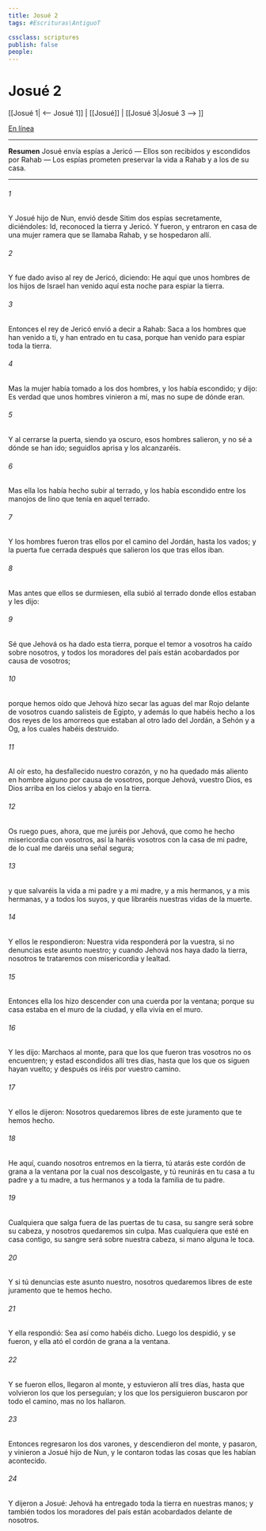 ```yaml
---
title: Josué 2
tags: #Escrituras\AntiguoT

cssclass: scriptures
publish: false
people:
---
```


# Josué 2
[[Josué 1| <-- Josué 1]] | [[Josué]] | [[Josué 3|Josué 3 --> ]]

[En línea](https://churchofjesuschrist.org/study/scriptures/ot/josh/2?lang=spa)

---
__Resumen__
Josué envía espías a Jericó — Ellos son recibidos y escondidos por Rahab — Los espías prometen preservar la vida a Rahab y a los de su casa.

---
###### 1 
Y Josué hijo de Nun, envió desde Sitim dos espías secretamente, diciéndoles: Id, reconoced la tierra y Jericó. Y fueron, y entraron en casa de una mujer ramera que se llamaba Rahab, y se hospedaron allí.

###### 2 
Y fue dado aviso al rey de Jericó, diciendo: He aquí que unos hombres de los hijos de Israel han venido aquí esta noche para espiar la tierra.

###### 3 
Entonces el rey de Jericó envió a decir a Rahab: Saca a los hombres que han venido a ti, y han entrado en tu casa, porque han venido para espiar toda la tierra.

###### 4 
Mas la mujer había tomado a los dos hombres, y los había escondido; y dijo: Es verdad que unos hombres vinieron a mí, mas no supe de dónde eran.

###### 5 
Y al cerrarse la puerta, siendo ya oscuro, esos hombres salieron, y no sé a dónde se han ido; seguidlos aprisa y los alcanzaréis.

###### 6 
Mas ella los había hecho subir al terrado, y los había escondido entre los manojos de lino que tenía en aquel terrado.

###### 7 
Y los hombres fueron tras ellos por el camino del Jordán, hasta los vados; y la puerta fue cerrada después que salieron los que tras ellos iban.

###### 8 
Mas antes que ellos se durmiesen, ella subió al terrado donde ellos estaban y les dijo:

###### 9 
Sé que Jehová os ha dado esta tierra, porque el temor a vosotros ha caído sobre nosotros, y todos los moradores del país están acobardados por causa de vosotros;

###### 10 
porque hemos oído que Jehová hizo secar las aguas del mar Rojo delante de vosotros cuando salisteis de Egipto, y además lo que habéis hecho a los dos reyes de los amorreos que estaban al otro lado del Jordán, a Sehón y a Og, a los cuales habéis destruido.

###### 11 
Al oír esto, ha desfallecido nuestro corazón, y no ha quedado más aliento en hombre alguno por causa de vosotros, porque Jehová, vuestro Dios, es Dios arriba en los cielos y abajo en la tierra.

###### 12 
Os ruego pues, ahora, que me juréis por Jehová, que como he hecho misericordia con vosotros, así la haréis vosotros con la casa de mi padre, de lo cual me daréis una señal segura;

###### 13 
y que salvaréis la vida a mi padre y a mi madre, y a mis hermanos, y a mis hermanas, y a todos los suyos, y que libraréis nuestras vidas de la muerte.

###### 14 
Y ellos le respondieron: Nuestra vida responderá por la vuestra, si no denuncias este asunto nuestro; y cuando Jehová nos haya dado la tierra, nosotros te trataremos con misericordia y lealtad.

###### 15 
Entonces ella los hizo descender con una cuerda por la ventana; porque su casa estaba en el muro de la ciudad, y ella vivía en el muro.

###### 16 
Y les dijo: Marchaos al monte, para que los que fueron tras vosotros no os encuentren; y estad escondidos allí tres días, hasta que los que os siguen hayan vuelto; y después os iréis por vuestro camino.

###### 17 
Y ellos le dijeron: Nosotros quedaremos libres de este juramento que te hemos hecho.

###### 18 
He aquí, cuando nosotros entremos en la tierra, tú atarás este cordón de grana a la ventana por la cual nos descolgaste, y tú reunirás en tu casa a tu padre y a tu madre, a tus hermanos y a toda la familia de tu padre.

###### 19 
Cualquiera que salga fuera de las puertas de tu casa, su sangre será sobre su cabeza, y nosotros quedaremos sin culpa. Mas cualquiera que esté en casa contigo, su sangre será sobre nuestra cabeza, si mano alguna le toca.

###### 20 
Y si tú denuncias este asunto nuestro, nosotros quedaremos libres de este juramento que te hemos hecho.

###### 21 
Y ella respondió: Sea así como habéis dicho. Luego los despidió, y se fueron, y ella ató el cordón de grana a la ventana.

###### 22 
Y se fueron ellos, llegaron al monte, y estuvieron allí tres días, hasta que volvieron los que los perseguían; y los que los persiguieron buscaron por todo el camino, mas no los hallaron.

###### 23 
Entonces regresaron los dos varones, y descendieron del monte, y pasaron, y vinieron a Josué hijo de Nun, y le contaron todas las cosas que les habían acontecido.

###### 24 
Y dijeron a Josué: Jehová ha entregado toda la tierra en nuestras manos; y también todos los moradores del país están acobardados delante de nosotros.

